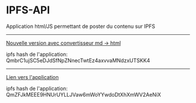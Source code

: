 # IPFS-API

Application html/JS permettant de poster du contenu sur IPFS

________


[Nouvelle version avec convertisseur md -> html](https://ipfs.io/ipfs/QmbrC1ujSC5eDJdSfNpZNnecTwtEz4axvvaMNdzxUTSKK4)

ipfs hash de l'application: QmbrC1ujSC5eDJdSfNpZNnecTwtEz4axvvaMNdzxUTSKK4


________

[Lien vers l'application](https://ipfs.io/ipfs/QmZFJkMEEE9HNUrUYLLJVaw6mWoYYwdoDtXhXmWV2AeNiX)

ipfs hash de l'application: QmZFJkMEEE9HNUrUYLLJVaw6mWoYYwdoDtXhXmWV2AeNiX
